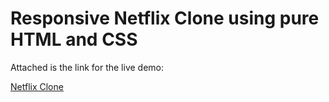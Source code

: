 <h1> Responsive Netflix Clone using pure HTML and CSS</h1>

<p> Attached is the link for the live demo:</p>
<a href="https://netflix-clone-responsive.netlify.app/"> Netflix Clone</a>
